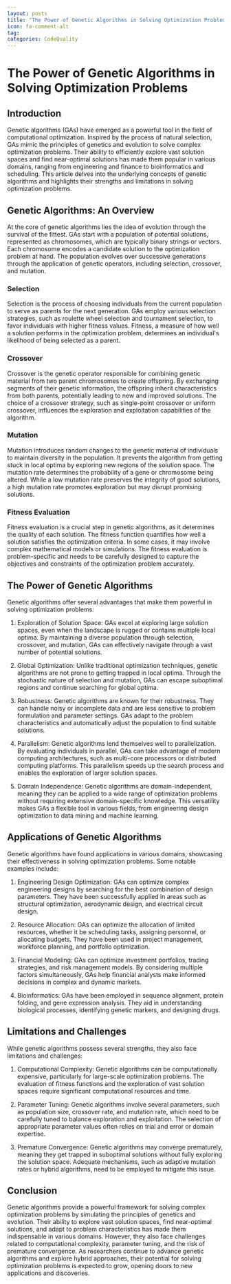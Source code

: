 ```yaml
---
layout: posts
title: "The Power of Genetic Algorithms in Solving Optimization Problems"
icon: fa-comment-alt
tag:      
categories: CodeQuality
---
```



# The Power of Genetic Algorithms in Solving Optimization Problems

## Introduction

Genetic algorithms (GAs) have emerged as a powerful tool in the field of computational optimization. Inspired by the process of natural selection, GAs mimic the principles of genetics and evolution to solve complex optimization problems. Their ability to efficiently explore vast solution spaces and find near-optimal solutions has made them popular in various domains, ranging from engineering and finance to bioinformatics and scheduling. This article delves into the underlying concepts of genetic algorithms and highlights their strengths and limitations in solving optimization problems.

## Genetic Algorithms: An Overview

At the core of genetic algorithms lies the idea of evolution through the survival of the fittest. GAs start with a population of potential solutions, represented as chromosomes, which are typically binary strings or vectors. Each chromosome encodes a candidate solution to the optimization problem at hand. The population evolves over successive generations through the application of genetic operators, including selection, crossover, and mutation.

### Selection

Selection is the process of choosing individuals from the current population to serve as parents for the next generation. GAs employ various selection strategies, such as roulette wheel selection and tournament selection, to favor individuals with higher fitness values. Fitness, a measure of how well a solution performs in the optimization problem, determines an individual's likelihood of being selected as a parent.

### Crossover

Crossover is the genetic operator responsible for combining genetic material from two parent chromosomes to create offspring. By exchanging segments of their genetic information, the offspring inherit characteristics from both parents, potentially leading to new and improved solutions. The choice of a crossover strategy, such as single-point crossover or uniform crossover, influences the exploration and exploitation capabilities of the algorithm.

### Mutation

Mutation introduces random changes to the genetic material of individuals to maintain diversity in the population. It prevents the algorithm from getting stuck in local optima by exploring new regions of the solution space. The mutation rate determines the probability of a gene or chromosome being altered. While a low mutation rate preserves the integrity of good solutions, a high mutation rate promotes exploration but may disrupt promising solutions.

### Fitness Evaluation

Fitness evaluation is a crucial step in genetic algorithms, as it determines the quality of each solution. The fitness function quantifies how well a solution satisfies the optimization criteria. In some cases, it may involve complex mathematical models or simulations. The fitness evaluation is problem-specific and needs to be carefully designed to capture the objectives and constraints of the optimization problem accurately.

## The Power of Genetic Algorithms

Genetic algorithms offer several advantages that make them powerful in solving optimization problems:

1. Exploration of Solution Space: GAs excel at exploring large solution spaces, even when the landscape is rugged or contains multiple local optima. By maintaining a diverse population through selection, crossover, and mutation, GAs can effectively navigate through a vast number of potential solutions.

2. Global Optimization: Unlike traditional optimization techniques, genetic algorithms are not prone to getting trapped in local optima. Through the stochastic nature of selection and mutation, GAs can escape suboptimal regions and continue searching for global optima.

3. Robustness: Genetic algorithms are known for their robustness. They can handle noisy or incomplete data and are less sensitive to problem formulation and parameter settings. GAs adapt to the problem characteristics and automatically adjust the population to find suitable solutions.

4. Parallelism: Genetic algorithms lend themselves well to parallelization. By evaluating individuals in parallel, GAs can take advantage of modern computing architectures, such as multi-core processors or distributed computing platforms. This parallelism speeds up the search process and enables the exploration of larger solution spaces.

5. Domain Independence: Genetic algorithms are domain-independent, meaning they can be applied to a wide range of optimization problems without requiring extensive domain-specific knowledge. This versatility makes GAs a flexible tool in various fields, from engineering design optimization to data mining and machine learning.

## Applications of Genetic Algorithms

Genetic algorithms have found applications in various domains, showcasing their effectiveness in solving optimization problems. Some notable examples include:

1. Engineering Design Optimization: GAs can optimize complex engineering designs by searching for the best combination of design parameters. They have been successfully applied in areas such as structural optimization, aerodynamic design, and electrical circuit design.

2. Resource Allocation: GAs can optimize the allocation of limited resources, whether it be scheduling tasks, assigning personnel, or allocating budgets. They have been used in project management, workforce planning, and portfolio optimization.

3. Financial Modeling: GAs can optimize investment portfolios, trading strategies, and risk management models. By considering multiple factors simultaneously, GAs help financial analysts make informed decisions in complex and dynamic markets.

4. Bioinformatics: GAs have been employed in sequence alignment, protein folding, and gene expression analysis. They aid in understanding biological processes, identifying genetic markers, and designing drugs.

## Limitations and Challenges

While genetic algorithms possess several strengths, they also face limitations and challenges:

1. Computational Complexity: Genetic algorithms can be computationally expensive, particularly for large-scale optimization problems. The evaluation of fitness functions and the exploration of vast solution spaces require significant computational resources and time.

2. Parameter Tuning: Genetic algorithms involve several parameters, such as population size, crossover rate, and mutation rate, which need to be carefully tuned to balance exploration and exploitation. The selection of appropriate parameter values often relies on trial and error or domain expertise.

3. Premature Convergence: Genetic algorithms may converge prematurely, meaning they get trapped in suboptimal solutions without fully exploring the solution space. Adequate mechanisms, such as adaptive mutation rates or hybrid algorithms, need to be employed to mitigate this issue.

## Conclusion

Genetic algorithms provide a powerful framework for solving complex optimization problems by simulating the principles of genetics and evolution. Their ability to explore vast solution spaces, find near-optimal solutions, and adapt to problem characteristics has made them indispensable in various domains. However, they also face challenges related to computational complexity, parameter tuning, and the risk of premature convergence. As researchers continue to advance genetic algorithms and explore hybrid approaches, their potential for solving optimization problems is expected to grow, opening doors to new applications and discoveries.